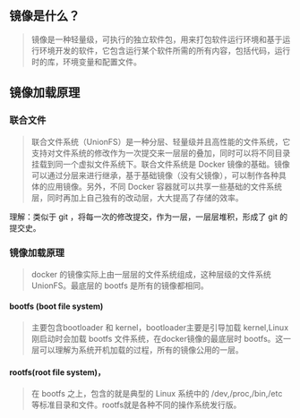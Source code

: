 ## 镜像是什么？
> 镜像是一种轻量级，可执行的独立软件包，用来打包软件运行环境和基于运行环境开发的软件，它包含运行某个软件所需的所有内容，包括代码，运行时的库，环境变量和配置文件。

## 镜像加载原理
### 联合文件
> 联合文件系统（UnionFS）是一种分层、轻量级并且高性能的文件系统，它支持对文件系统的修改作为一次提交来一层层的叠加，同时可以将不同目录挂载到同一个虚拟文件系统下。联合文件系统是 Docker 镜像的基础。镜像可以通过分层来进行继承，基于基础镜像（没有父镜像），可以制作各种具体的应用镜像。另外，不同 Docker 容器就可以共享一些基础的文件系统层，同时再加上自己独有的改动层，大大提高了存储的效率。

理解：类似于 git ，将每一次的修改提交，作为一层，一层层堆积，形成了 git 的提交史。

### 镜像加载原理
> docker 的镜像实际上由一层层的文件系统组成，这种层级的文件系统 UnionFS。最底层的 bootfs 是所有的镜像都相同。

#### bootfs (boot file system)
> 主要包含bootloader 和 kernel，bootloader主要是引导加载 kernel,Linux刚启动时会加载 bootfs 文件系统，在docker镜像的最底层时 bootfs。这一层可以理解为系统开机加载的过程，所有的镜像公用的一层。

#### rootfs(root file system)，
> 在 bootfs 之上，包含的就是典型的 Linux 系统中的 /dev,/proc,/bin,/etc 等标准目录和文件。rootfs就是各种不同的操作系统发行版。
